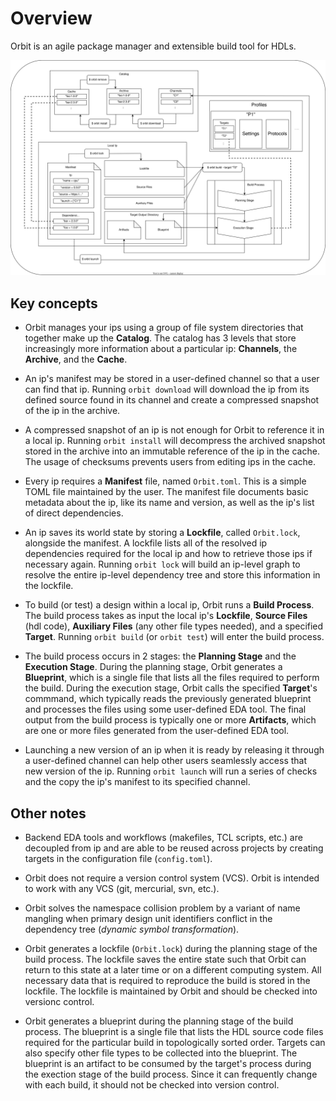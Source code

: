 # Overview

Orbit is an agile package manager and extensible build tool for HDLs.

![](./../images/architecture.svg)

## Key concepts

- Orbit manages your ips using a group of file system directories that together make up the __Catalog__. The catalog has 3 levels that store increasingly more information about a particular ip: __Channels__, the __Archive__, and the __Cache__.

- An ip's manifest may be stored in a user-defined channel so that a user can find that ip. Running `orbit download` will download the ip from its defined source found in its channel and create a compressed snapshot of the ip in the archive. 

- A compressed snapshot of an ip is not enough for Orbit to reference it in a local ip. Running `orbit install` will decompress the archived snapshot stored in the archive into an immutable reference of the ip in the cache. The usage of checksums prevents users from editing ips in the cache.

- Every ip requires a __Manifest__ file, named `Orbit.toml`. This is a simple TOML file maintained by the user. The manifest file documents basic metadata about the ip, like its name and version, as well as the ip's list of direct dependencies.

- An ip saves its world state by storing a __Lockfile__, called `Orbit.lock`, alongside the manifest. A lockfile lists all of the resolved ip dependencies required for the local ip and how to retrieve those ips if necessary again. Running `orbit lock` will build an ip-level graph to resolve the entire ip-level dependency tree and store this information in the lockfile.

- To build (or test) a design within a local ip, Orbit runs a __Build Process__. The build process takes as input the local ip's __Lockfile__, __Source Files__ (hdl code), __Auxiliary Files__ (any other file types needed), and a specified __Target__. Running `orbit build` (or `orbit test`) will enter the build process.

- The build process occurs in 2 stages: the __Planning Stage__ and the __Execution Stage__. During the planning stage, Orbit generates a __Blueprint__, which is a single file that lists all the files required to perform the build. During the execution stage, Orbit calls the specified __Target__'s commmand, which typically reads the previously generated blueprint and processes the files using some user-defined EDA tool. The final output from the build process is typically one or more __Artifacts__, which are one or more files generated from the user-defined EDA tool.

- Launching a new version of an ip when it is ready by releasing it through a user-defined channel can help other users seamlessly access that new version of the ip. Running `orbit launch` will run a series of checks and the copy the ip's manifest to its specified channel.

## Other notes

- Backend EDA tools and workflows (makefiles, TCL scripts, etc.) are decoupled from ip and are able to be reused across projects by creating targets in the configuration file (`config.toml`).

- Orbit does not require a version control system (VCS). Orbit is intended to work with any VCS (git, mercurial, svn, etc.).

- Orbit solves the namespace collision problem by a variant of name mangling when primary design unit identifiers conflict in the dependency tree (_dynamic symbol transformation_).

- Orbit generates a lockfile (`Orbit.lock`) during the planning stage of the build process. The lockfile saves the entire state such that Orbit can return to this state at a later time or on a different computing system. All necessary data that is required to reproduce the build is stored in the lockfile. The lockfile is maintained by Orbit and should be checked into versionc control.

- Orbit generates a blueprint during the planning stage of the build process. The blueprint is a single file that lists the HDL source code files required for the particular build in topologically sorted order. Targets can also specify other file types to be collected into the blueprint. The blueprint is an artifact to be consumed by the target's process during the exection stage of the build process. Since it can frequently change with each build, it should not be checked into version control.
